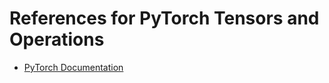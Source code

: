 # References for PyTorch Tensors and Operations
- [PyTorch Documentation](https://pytorch.org/docs/stable/tensors.html)